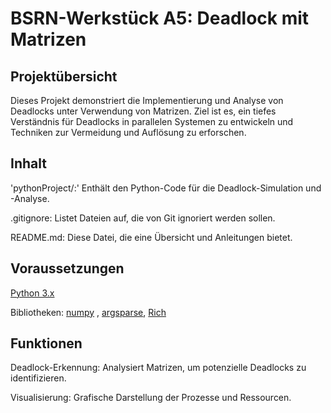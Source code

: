 # BSRN-Werkstück A5: Deadlock mit Matrizen

## Projektübersicht
Dieses Projekt demonstriert die Implementierung und Analyse von Deadlocks unter Verwendung von Matrizen. Ziel ist es, ein tiefes Verständnis für Deadlocks in parallelen Systemen zu entwickeln und Techniken zur Vermeidung und Auflösung zu erforschen.

## Inhalt
'pythonProject/:' Enthält den Python-Code für die Deadlock-Simulation und -Analyse.

.gitignore: Listet Dateien auf, die von Git ignoriert werden sollen.

README.md: Diese Datei, die eine Übersicht und Anleitungen bietet.

## Voraussetzungen 
[Python 3.x](https://www.python.org/)

Bibliotheken: [numpy](https://github.com/numpy/numpy) , [argsparse](https://github.com/python/cpython/blob/main/Lib/argparse.py), [Rich](https://github.com/Textualize/rich)  

## Funktionen
Deadlock-Erkennung: Analysiert Matrizen, um potenzielle Deadlocks zu identifizieren.

Visualisierung: Grafische Darstellung der Prozesse und Ressourcen.
